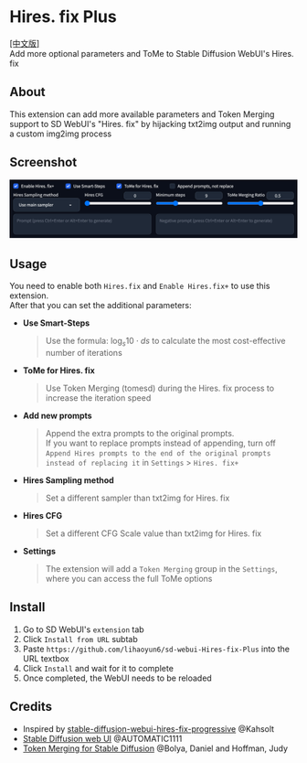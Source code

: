 # Hires. fix Plus
[[中文版]](./README_zh.md)  
Add more optional parameters and ToMe to Stable Diffusion WebUI's Hires. fix  

## About
This extension can add more available parameters and Token Merging support to SD WebUI's "Hires. fix" by hijacking txt2img output and running a custom img2img process  

## Screenshot
<img src="./images/ui.jpg"/>  

## Usage
You need to enable both `Hires.fix` and `Enable Hires.fix+` to use this extension.  
After that you can set the additional parameters:  

- **Use Smart-Steps**  

	> Use the formula: $\log_{s}{10}\cdot ds$ to calculate the most cost-effective number of iterations
	
- **ToMe for Hires. fix**  
	> Use Token Merging (tomesd) during the Hires. fix process to increase the iteration speed
	
- **Add new prompts**
	> Append the extra prompts to the original prompts.  
	> If you want to replace prompts instead of appending, turn off `Append Hires prompts to the end of the original prompts instead of replacing it` in `Settings` > `Hires. fix+`  
	
- **Hires Sampling method**
	> Set a different sampler than txt2img for Hires. fix
	
- **Hires CFG**
	> Set a different CFG Scale value than txt2img for Hires. fix

- **Settings**
	> The extension will add a `Token Merging` group in the `Settings`, where you can access the full ToMe options  
	
## Install
1. Go to SD WebUI's `extension` tab
2. Click `Install from URL` subtab
3. Paste `https://github.com/lihaoyun6/sd-webui-Hires-fix-Plus` into the URL textbox
4. Click `Install` and wait for it to complete
5. Once completed, the WebUI needs to be reloaded

## Credits
- Inspired by [stable-diffusion-webui-hires-fix-progressive](https://github.com/Kahsolt/stable-diffusion-webui-hires-fix-progressive) @Kahsolt  
- [Stable Diffusion web UI](https://github.com/AUTOMATIC1111/stable-diffusion-webui) @AUTOMATIC1111  
- [Token Merging for Stable Diffusion](https://github.com/dbolya/tomesd) @Bolya, Daniel and Hoffman, Judy  
